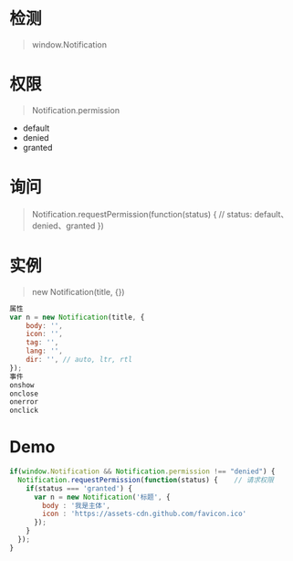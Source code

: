 # 检测

> window.Notification

# 权限

> Notification.permission

* default
* denied
* granted

# 询问

> Notification.requestPermission(function(status) { // status: default、denied、granted })

# 实例

> new Notification(title, {})

```javascript
属性
var n = new Notification(title, {
    body: '',
    icon: '',
    tag: '',
    lang: '',
    dir: '', // auto, ltr, rtl
});
事件
onshow
onclose
onerror
onclick
```

# Demo

```javascript
if(window.Notification && Notification.permission !== "denied") {
  Notification.requestPermission(function(status) {    // 请求权限
    if(status === 'granted') {
      var n = new Notification('标题', {
        body : '我是主体',
        icon : 'https://assets-cdn.github.com/favicon.ico'
      });
    }
  });
}
```